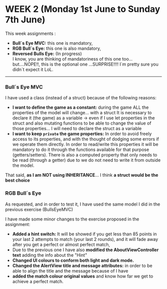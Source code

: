 # WEEK 2  (Monday 1st June to Sunday 7th June)

This week assignments :
- **Bull´s Eye MVC:** this one is mandatory, 
- **RGB Bull´s Eye:** this one is also mandatory,  
- **Reversed Bulls Eye:** (In progress)  
I know, you are thinking of mandatoriness of this one too...  
                       but....NOPE!!, this is the optional one ...SURPRISE!!!! 
                       I´m pretty sure you didn´t expect it LoL.
---
### Bull´s Eye MVC
I have used a class (instead of a struct) because of the following reasons:
- **I want to define the game as a constant:** during the game ALL the properties of the model will change... with a struct It is necessary to declare it (the game) as a variable -> even if I use  let properties in the struct and also  mutating functions to be able to change the value of those properties... I will need to declare the struct as a variable  
- **I want to keep `private` the game properties:** In order to avoid freely access to its properties, and with the thought of dodging some errors if we operate them directly. In order to read/write this properties  it will be mandatory to do it through the functions available for that purpose  (getters/setters). There is also a computed property that only needs to be read (through a getter) due to we do not need to write it from outside the model.  

That said, **as I am NOT using  INHERITANCE**... I think **a struct would be  the best choice**

### RGB Bull´s Eye
As requested, and in order to test it, I have used the same model I did in the previous exercise  (BullsEyeMVC)

I have made some minor changes to the exercise proposed in the assignment:  
- **Added a hint switch:** It will be showed if you get less than 85 points in your last 2 attempts to match (your last 2 rounds), and it will fade away after you get a perfect or almost perfect match,
- Due to the previous one I have also **modified the AboutViewController text** adding the info about the "Hint"
- **Changed UI colours to conform both light and dark mode.**  
- **Changed the AlertView title and message attributes:** in order to be able to align the title and the message because
    of I have  
- **added the match colour original values** and know how far we get to achieve a perfect match.  





